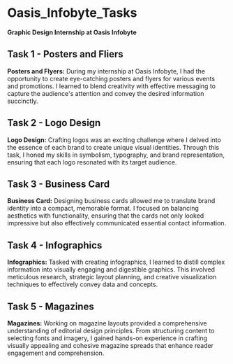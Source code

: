 # Oasis_Infobyte_Tasks
**Graphic Design Internship at Oasis Infobyte**

## Task 1 - Posters and Fliers
**Posters and Flyers:** During my internship at Oasis Infobyte, I had the opportunity to create eye-catching posters and flyers for various events and promotions. I learned to blend creativity with effective messaging to capture the audience's attention and convey the desired information succinctly.

## Task 2 - Logo Design
**Logo Design:** Crafting logos was an exciting challenge where I delved into the essence of each brand to create unique visual identities. Through this task, I honed my skills in symbolism, typography, and brand representation, ensuring that each logo resonated with its target audience.

## Task 3 - Business Card
**Business Card:** Designing business cards allowed me to translate brand identity into a compact, memorable format. I focused on balancing aesthetics with functionality, ensuring that the cards not only looked impressive but also effectively communicated essential contact information.

## Task 4 - Infographics
**Infographics:** Tasked with creating infographics, I learned to distill complex information into visually engaging and digestible graphics. This involved meticulous research, strategic layout planning, and creative visualization techniques to effectively convey data and concepts.

## Task 5 - Magazines
**Magazines:** Working on magazine layouts provided a comprehensive understanding of editorial design principles. From structuring content to selecting fonts and imagery, I gained hands-on experience in crafting visually appealing and cohesive magazine spreads that enhance reader engagement and comprehension.
